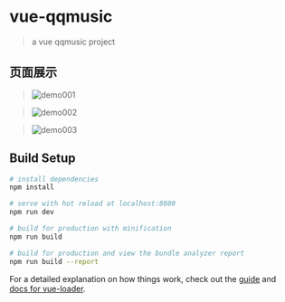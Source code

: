 # vue-qqmusic

> a vue qqmusic project

## 页面展示

>![demo001](./demo/demo1.gif)

>![demo002](./demo/demo2.gif)

>![demo003](./demo/demo3.gif)


## Build Setup

``` bash
# install dependencies
npm install

# serve with hot reload at localhost:8080
npm run dev

# build for production with minification
npm run build

# build for production and view the bundle analyzer report
npm run build --report
```

For a detailed explanation on how things work, check out the [guide](http://vuejs-templates.github.io/webpack/) and [docs for vue-loader](http://vuejs.github.io/vue-loader).
